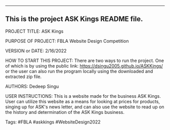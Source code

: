 ------------------------------------------------------------------------
This is the project ASK Kings README file.
------------------------------------------------------------------------

PROJECT TITLE: ASK Kings

PURPOSE OF PROJECT: FBLA Website Design Competition

VERSION or DATE: 2/16/2022

HOW TO START THIS PROJECT:
There are two ways to run the project. One of which is by using the public link: https://dsingu2005.github.io/ASKKings/ or the user can also run the program locally using the downloaded and extracted zip file.

AUTHORS: Dedeep Singu

USER INSTRUCTIONS: This is a website made for the business ASK Kings. User can utilize this website as a means for looking at prices for products, singing up for ASK's news letter, and can also use the website to read up on the history and determination of the ASK Kings business.

Tags:
#FBLA
#askkings
#WebsiteDesign2022
